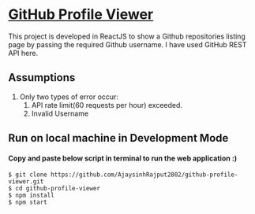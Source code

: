 # [GitHub Profile Viewer](https://heroic-halva-2ab300.netlify.app/)

This project is developed in ReactJS to show a Github repositories listing page by passing the required Github username. I have used GitHub REST API here.

## Assumptions
1. Only two types of error occur: 
    1. API rate limit(60 requests per hour) exceeded.
    2. Invalid Username
  
## Run on local machine in Development Mode

#### Copy and paste below script in terminal to run the web application :)
```shell
$ git clone https://github.com/AjaysinhRajput2802/github-profile-viewer.git
$ cd github-profile-viewer
$ npm install
$ npm start
```

